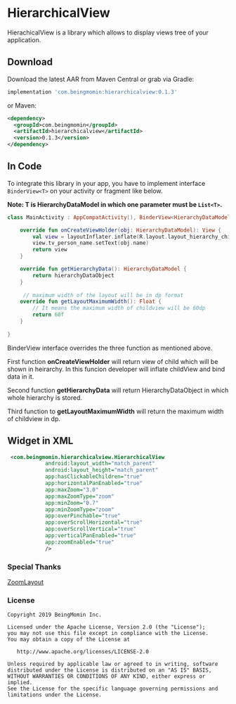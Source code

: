 # HierarchicalView

HierachicalView is a library which allows to display views tree  of your application.


## Download

Download the latest AAR from Maven Central or grab via Gradle:

```bash
implementation 'com.beingmomin:hierarchicalview:0.1.3'
```

or Maven:

```xml
<dependency>
  <groupId>com.beingmomin</groupId>
  <artifactId>hierarchicalview</artifactId>
  <version>0.1.3</version>
</dependency>
```


## In Code

To integrate this library in your app, you have to implement interface ```BinderView<T>``` on your activity or fragment like below. 
  
**Note: T is HierarchyDataModel in which one parameter must be ```List<T>```.**  

```kotlin
class MainActivity : AppCompatActivity(), BinderView<HierarchyDataModel> {

    override fun onCreateViewHolder(obj: HierarchyDataModel): View {
        val view = layoutInflater.inflate(R.layout.layout_hierarchy_child, null)
        view.tv_person_name.setText(obj.name)
        return view
    }

    override fun getHierarchyData(): HierarchyDataModel {
        return hierarchyDataObject
    }
     
     // maximum width of the layout will be in dp format 
    override fun getLayoutMaximumWidth(): Float {
        // It means the maximum width of childview will be 60dp
        return 60f
    }
    
}
```

BinderView interface overrides the three function as mentioned above.

First function **onCreateViewHolder** will return view of child which will be shown in heirarchy. In this funcion developer will inflate childView and bind data in it.

Second function **getHierarchyData** will return HierarchyDataObject in which whole hierarchy is stored. 

Third function to **getLayoutMaximumWidth** will return the maximum width of childview in dp.

## Widget in XML

```xml
 <com.beingmomin.hierarchicalview.HierarchicalView
            android:layout_width="match_parent"
            android:layout_height="match_parent"
            app:hasClickableChildren="true"
            app:horizontalPanEnabled="true"
            app:maxZoom="3.0"
            app:maxZoomType="zoom"
            app:minZoom="0.7"
            app:minZoomType="zoom"
            app:overPinchable="true"
            app:overScrollHorizontal="true"
            app:overScrollVertical="true"
            app:verticalPanEnabled="true"
            app:zoomEnabled="true"
            />
```
### Special Thanks

[ZoomLayout](https://github.com/natario1/ZoomLayout)


### License
```
Copyright 2019 BeingMomin Inc.

Licensed under the Apache License, Version 2.0 (the "License");
you may not use this file except in compliance with the License.
You may obtain a copy of the License at

   http://www.apache.org/licenses/LICENSE-2.0

Unless required by applicable law or agreed to in writing, software
distributed under the License is distributed on an "AS IS" BASIS,
WITHOUT WARRANTIES OR CONDITIONS OF ANY KIND, either express or implied.
See the License for the specific language governing permissions and
limitations under the License.
```

